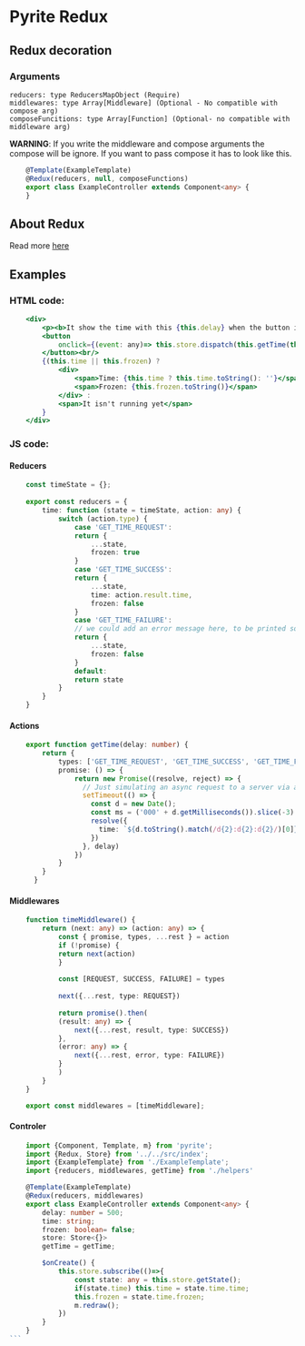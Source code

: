 # Pyrite Redux
## Redux decoration

### Arguments

    reducers: type ReducersMapObject (Require)
    middlewares: type Array[Middleware] (Optional - No compatible with compose arg)
    composeFuncitions: type Array[Function] (Optional- no compatible with middleware arg)

**WARNING**: If you write the middleware and compose arguments the compose will be ignore. If you want to pass compose it has to look like this.

```typescript
    @Template(ExampleTemplate)
    @Redux(reducers, null, composeFunctions)
    export class ExampleController extends Component<any> {
    }
```

## About Redux

Read more [here](https://redux.js.org/docs/introduction/)

## Examples

### HTML code:

```jsx
    <div>
        <p><b>It show the time with this {this.delay} when the button is clicked</b></p>
        <button 
            onclick={(event: any)=> this.store.dispatch(this.getTime(this.delay) as any)}> Click
        </button><br/>
        {(this.time || this.frozen) ? 
            <div> 
                <span>Time: {this.time ? this.time.toString(): ''}</span><br/>
                <span>Frozen: {this.frozen.toString()}</span>
            </div> :
            <span>It isn't running yet</span>
        }
    </div>
```

### JS code:

#### Reducers

```typescript
    const timeState = {};
    
    export const reducers = {
        time: function (state = timeState, action: any) {
            switch (action.type) {
                case 'GET_TIME_REQUEST':
                return {
                    ...state,
                    frozen: true
                }
                case 'GET_TIME_SUCCESS':
                return {
                    ...state,
                    time: action.result.time,
                    frozen: false
                }
                case 'GET_TIME_FAILURE':
                // we could add an error message here, to be printed somewhere in our application
                return {
                    ...state,
                    frozen: false
                }
                default:
                return state
            }
        }
    }
```

#### Actions

```typescript
    export function getTime(delay: number) {
        return {
            types: ['GET_TIME_REQUEST', 'GET_TIME_SUCCESS', 'GET_TIME_FAILURE'],
            promise: () => {
                return new Promise((resolve, reject) => {
                  // Just simulating an async request to a server via a setTimeout
                  setTimeout(() => {
                    const d = new Date();
                    const ms = ('000' + d.getMilliseconds()).slice(-3)
                    resolve({
                      time: `${d.toString().match(/d{2}:d{2}:d{2}/)[0]}.${ms}`
                    })
                  }, delay)
                })
            }
        }
      } 
```

#### Middlewares

```typescript
    function timeMiddleware() {
        return (next: any) => (action: any) => {
            const { promise, types, ...rest } = action
            if (!promise) {
            return next(action)
            }
        
            const [REQUEST, SUCCESS, FAILURE] = types
        
            next({...rest, type: REQUEST})
        
            return promise().then(
            (result: any) => {
                next({...rest, result, type: SUCCESS})
            },
            (error: any) => {
                next({...rest, error, type: FAILURE})
            }
            )
        }
    }

    export const middlewares = [timeMiddleware];
```

#### Controler

````typescript
    import {Component, Template, m} from 'pyrite';
    import {Redux, Store} from '../../src/index';
    import {ExampleTemplate} from './ExampleTemplate';
    import {reducers, middlewares, getTime} from './helpers'

    @Template(ExampleTemplate)
    @Redux(reducers, middlewares)
    export class ExampleController extends Component<any> {
        delay: number = 500;
        time: string;
        frozen: boolean= false;
        store: Store<{}>
        getTime = getTime;

        $onCreate() {
            this.store.subscribe(()=>{
                const state: any = this.store.getState();
                if(state.time) this.time = state.time.time;
                this.frozen = state.time.frozen;
                m.redraw();
            })
        }
    }
```

